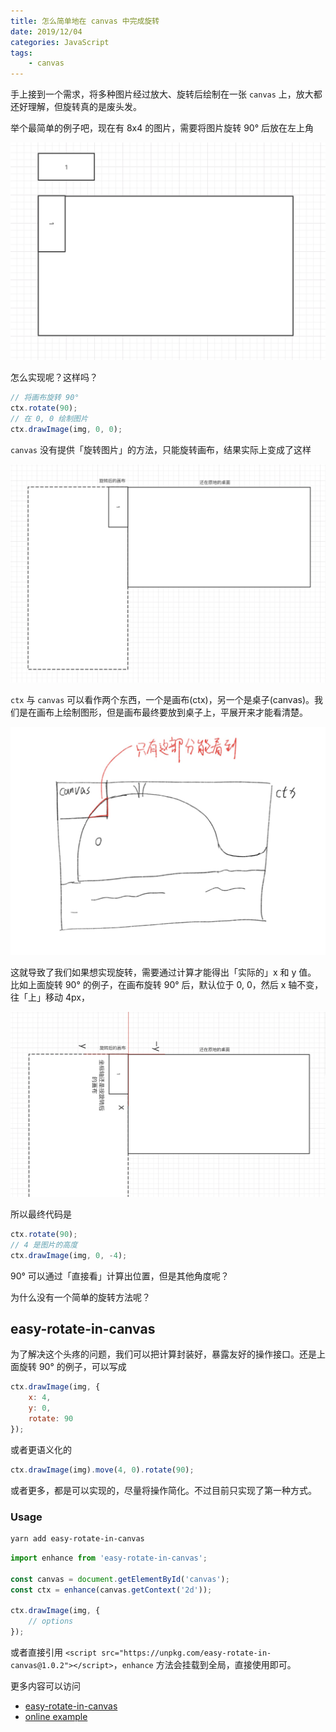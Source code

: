 ```yaml
---
title: 怎么简单地在 canvas 中完成旋转
date: 2019/12/04
categories: JavaScript
tags:
    - canvas
---
```


手上接到一个需求，将多种图片经过放大、旋转后绘制在一张 `canvas` 上，放大都还好理解，但旋转真的是废头发。

<!--more-->

举个最简单的例子吧，现在有 8x4 的图片，需要将图片旋转 90° 后放在左上角

![image-20191203222637361](./easy-rotate-in-canvas/image-20191203222637361.png)

怎么实现呢？这样吗？

```js
// 将画布旋转 90°
ctx.rotate(90);
// 在 0, 0 绘制图片
ctx.drawImage(img, 0, 0);
```

`canvas` 没有提供「旋转图片」的方法，只能旋转画布，结果实际上变成了这样

![image-20191203223228300](./easy-rotate-in-canvas/image-20191203223228300.png)

`ctx` 与 `canvas` 可以看作两个东西，一个是画布(ctx)，另一个是桌子(canvas)。我们是在画布上绘制图形，但是画布最终要放到桌子上，平展开来才能看清楚。

![image-20191203222213334](./easy-rotate-in-canvas/image-20191203222213334.png)

这就导致了我们如果想实现旋转，需要通过计算才能得出「实际的」x 和 y 值。
比如上面旋转 90° 的例子，在画布旋转 90° 后，默认位于 0, 0，然后 x 轴不变，往「上」移动 4px，

![image-20191203222213339](./easy-rotate-in-canvas/image-2019-12-04_23-46-02.png)

所以最终代码是

```js
ctx.rotate(90);
// 4 是图片的高度
ctx.drawImage(img, 0, -4);
```

90° 可以通过「直接看」计算出位置，但是其他角度呢？

为什么没有一个简单的旋转方法呢？

## easy-rotate-in-canvas

为了解决这个头疼的问题，我们可以把计算封装好，暴露友好的操作接口。还是上面旋转 90° 的例子，可以写成

```js
ctx.drawImage(img, {
    x: 4,
    y: 0,
    rotate: 90
});
```

或者更语义化的

```js
ctx.drawImage(img).move(4, 0).rotate(90);
```

或者更多，都是可以实现的，尽量将操作简化。不过目前只实现了第一种方式。

### Usage

```bash
yarn add easy-rotate-in-canvas
```

```js
import enhance from 'easy-rotate-in-canvas';

const canvas = document.getElementById('canvas');
const ctx = enhance(canvas.getContext('2d'));

ctx.drawImage(img, {
    // options
});
```

或者直接引用 `<script src="https://unpkg.com/easy-rotate-in-canvas@1.0.2"></script>`，`enhance` 方法会挂载到全局，直接使用即可。

更多内容可以访问
- [easy-rotate-in-canvas](https://github.com/ltaoo/easy-rotate-in-canvas)
- [online example](https://ltaoo.github.io/easy-rotate-in-canvas/)
